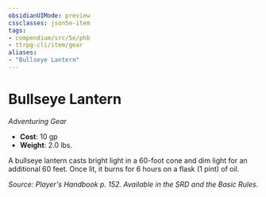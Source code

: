 ```yaml
---
obsidianUIMode: preview
cssclasses: json5e-item
tags:
- compendium/src/5e/phb
- ttrpg-cli/item/gear
aliases: 
- "Bullseye Lantern"
---
```

# Bullseye Lantern
*Adventuring Gear*  

- **Cost**: 10 gp
- **Weight**: 2.0 lbs.

A bullseye lantern casts bright light in a 60-foot cone and dim light for an additional 60 feet. Once lit, it burns for 6 hours on a flask (1 pint) of oil.

*Source: Player's Handbook p. 152. Available in the SRD and the Basic Rules.*